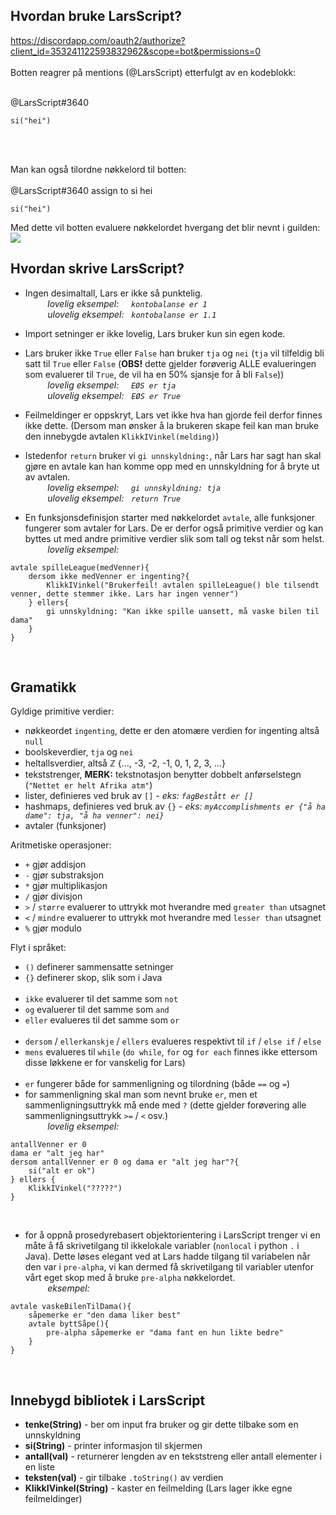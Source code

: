 ## Hvordan bruke LarsScript?
https://discordapp.com/oauth2/authorize?client_id=353241122593832962&scope=bot&permissions=0
</br>
</br>
Botten reagrer på mentions (@LarsScript) etterfulgt av en kodeblokk:</br></br>

@LarsScript#3640
```
si("hei")
```

</br>
</br>

Man kan også tilordne nøkkelord til botten:</br></br>
@LarsScript#3640 assign to si hei
```
si("hei")
```
Med dette vil botten evaluere nøkkelordet hvergang det blir nevnt i guilden:</br>
<img align="center" src="https://puu.sh/xpHCk/828a407070.png"/>

## Hvordan skrive LarsScript?
* Ingen desimaltall, Lars er ikke så punktelig.</br>
*&nbsp;&nbsp;&nbsp;&nbsp;&nbsp;&nbsp;&nbsp;&nbsp; lovelig eksempel:&nbsp;&nbsp;&nbsp;&nbsp;&nbsp;`kontobalanse er 1` </br>
&nbsp;&nbsp;&nbsp;&nbsp;&nbsp;&nbsp;&nbsp;&nbsp;  ulovelig eksempel:&nbsp;&nbsp;&nbsp;`kontobalanse er 1.1`*</br>

* Import setninger er ikke lovelig, Lars bruker kun sin egen kode. </br>
* Lars bruker ikke `True` eller `False` han bruker `tja` og `nei` (`tja` vil tilfeldig bli satt til `True` eller `False` (**OBS!** dette gjelder forøverig ALLE evalueringen som evaluerer til `True`, de vil ha en 50% sjansje for å bli `False`))</br>
*&nbsp;&nbsp;&nbsp;&nbsp;&nbsp;&nbsp;&nbsp;&nbsp; lovelig eksempel:&nbsp;&nbsp;&nbsp;&nbsp;&nbsp;`EØS er tja` </br>
&nbsp;&nbsp;&nbsp;&nbsp;&nbsp;&nbsp;&nbsp;&nbsp;  ulovelig eksempel:&nbsp;&nbsp;&nbsp;`EØS er True`*</br>

* Feilmeldinger er oppskryt, Lars vet ikke hva han gjorde feil derfor finnes ikke dette. (Dersom man ønsker å la brukeren skape feil kan man bruke den innebygde avtalen `KlikkIVinkel(melding)`)</br>

* Istedenfor `return` bruker vi `gi unnskyldning:`, når Lars har sagt han skal gjøre en avtale kan han komme opp med en unnskyldning for å bryte ut av avtalen.</br>
*&nbsp;&nbsp;&nbsp;&nbsp;&nbsp;&nbsp;&nbsp;&nbsp; lovelig eksempel:&nbsp;&nbsp;&nbsp;&nbsp;&nbsp;`gi unnskyldning: tja` </br>
&nbsp;&nbsp;&nbsp;&nbsp;&nbsp;&nbsp;&nbsp;&nbsp;  ulovelig eksempel:&nbsp;&nbsp;&nbsp;`return True`*</br>

* En funksjonsdefinisjon starter med nøkkelordet `avtale`, alle funksjoner fungerer som avtaler for Lars. De er derfor også primitive verdier og kan byttes ut med andre primitive verdier slik som tall og tekst når som helst. </br>
*&nbsp;&nbsp;&nbsp;&nbsp;&nbsp;&nbsp;&nbsp;&nbsp; lovelig eksempel:&nbsp;&nbsp;&nbsp;&nbsp;&nbsp;*
```
avtale spilleLeague(medVenner){
    dersom ikke medVenner er ingenting?{
        KlikkIVinkel("Brukerfeil! avtalen spilleLeague() ble tilsendt venner, dette stemmer ikke. Lars har ingen venner")
    } ellers{
        gi unnskyldning: "Kan ikke spille uansett, må vaske bilen til dama"
    }
}
```
</br>

## Gramatikk
Gyldige primitive verdier:
* nøkkeordet `ingenting`, dette er den atomære verdien for ingenting altså `null`
* boolskeverdier, `tja` og `nei`
* heltallsverdier, altså  ℤ {..., -3, -2, -1, 0, 1, 2, 3, ...}
* tekststrenger, **MERK:** tekstnotasjon benytter dobbelt anførselstegn (`"Nettet er helt Afrika atm"`)
* lister, definieres ved bruk av `[]` - *eks: `fagBestått er []`*
* hashmaps, definieres ved bruk av `{}` - *eks: `myAccomplishments er {"å ha dame": tja, "å ha venner": nei}`*
* avtaler (funksjoner)


Aritmetiske operasjoner:
* `+` gjør addisjon
* `-` gjør substraksjon
* `*` gjør multiplikasjon
* `/` gjør divisjon
* `>` / `større` evaluerer to uttrykk mot hverandre med `greater than` utsagnet
* `<` / `mindre` evaluerer to uttrykk mot hverandre med `lesser than` utsagnet
* `%` gjør modulo

Flyt i språket:
* `()` definerer sammensatte setninger
* `{}` definerer skop, slik som i Java
</br></br>
* `ikke` evaluerer til det samme som `not`
* `og` evaluerer til det samme som `and`
* `eller` evalueres til det samme som `or`
</br></br>
* `dersom` / `ellerkanskje` / `ellers` evalueres respektivt til `if` / `else if` / `else`
* `mens` evalueres til `while` (`do while`, `for` og `for each` finnes ikke ettersom disse løkkene er for vanskelig for Lars)
</br></br>
* `er` fungerer både for sammenligning og tilordning (både `==` og `=`)
* for sammenligning skal man som nevnt bruke `er`, men et sammenligningsuttrykk må ende med `?` (dette gjelder forøvering alle sammenligningsuttrykk `>=` / `<` osv.)</br>
*&nbsp;&nbsp;&nbsp;&nbsp;&nbsp;&nbsp;&nbsp;&nbsp; lovelig eksempel:&nbsp;&nbsp;&nbsp;&nbsp;&nbsp;*
```
antallVenner er 0
dama er "alt jeg har"
dersom antallVenner er 0 og dama er "alt jeg har"?{
    si("alt er ok")
} ellers {
    KlikkIVinkel("?????")
}
```
</br>

* for å oppnå prosedyrebasert objektorientering i LarsScript trenger vi en måte å få skrivetilgang til ikkelokale variabler (`nonlocal` i python `.` i Java). Dette løses elegant ved at Lars hadde tilgang til variabelen når den var i `pre-alpha`, vi kan dermed få skrivetilgang til variabler utenfor vårt eget skop med å bruke `pre-alpha` nøkkelordet.</br>
*&nbsp;&nbsp;&nbsp;&nbsp;&nbsp;&nbsp;&nbsp;&nbsp; eksempel:*
```
avtale vaskeBilenTilDama(){
    såpemerke er "den dama liker best"
    avtale byttSåpe(){
        pre-alpha såpemerke er "dama fant en hun likte bedre"
    }
}
```
</br>

## Innebygd bibliotek i LarsScript
* **tenke(String)** - ber om input fra bruker og gir dette tilbake som en unnskyldning
* **si(String)** - printer informasjon til skjermen
* **antall(val)** - returnerer lengden av en tekststreng eller antall elementer i en liste
* **teksten(val)** - gir tilbake `.toString()` av verdien
* **KlikkIVinkel(String)** - kaster en feilmelding (Lars lager ikke egne feilmeldinger)
